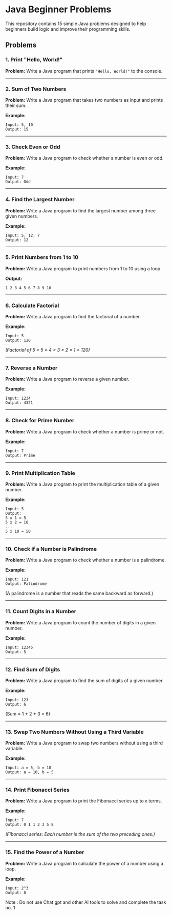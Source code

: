 # Java Beginner Problems

This repository contains 15 simple Java problems designed to help beginners build logic and improve their programming skills.

## Problems

### 1. Print "Hello, World!"
**Problem:** Write a Java program that prints `"Hello, World!"` to the console.

---

### 2. Sum of Two Numbers  
**Problem:** Write a Java program that takes two numbers as input and prints their sum.  

**Example:**  
```
Input: 5, 10  
Output: 15  
```

---

### 3. Check Even or Odd  
**Problem:** Write a Java program to check whether a number is even or odd.  

**Example:**  
```
Input: 7  
Output: Odd  
```

---

### 4. Find the Largest Number  
**Problem:** Write a Java program to find the largest number among three given numbers.  

**Example:**  
```
Input: 5, 12, 7  
Output: 12  
```

---

### 5. Print Numbers from 1 to 10  
**Problem:** Write a Java program to print numbers from 1 to 10 using a loop.  

**Output:**  
```
1 2 3 4 5 6 7 8 9 10  
```

---

### 6. Calculate Factorial  
**Problem:** Write a Java program to find the factorial of a number.  

**Example:**  
```
Input: 5  
Output: 120  
```
*(Factorial of 5 = 5 × 4 × 3 × 2 × 1 = 120)*  

---

### 7. Reverse a Number  
**Problem:** Write a Java program to reverse a given number.  

**Example:**  
```
Input: 1234  
Output: 4321  
```

---

### 8. Check for Prime Number  
**Problem:** Write a Java program to check whether a number is prime or not.  

**Example:**  
```
Input: 7  
Output: Prime  
```

---

### 9. Print Multiplication Table  
**Problem:** Write a Java program to print the multiplication table of a given number.  

**Example:**  
```
Input: 5  
Output:  
5 x 1 = 5  
5 x 2 = 10  
...  
5 x 10 = 50  
```

---

### 10. Check if a Number is Palindrome  
**Problem:** Write a Java program to check whether a number is a palindrome.  

**Example:**  
```
Input: 121  
Output: Palindrome  
```
(A palindrome is a number that reads the same backward as forward.)

---

### 11. Count Digits in a Number  
**Problem:** Write a Java program to count the number of digits in a given number.  

**Example:**  
```
Input: 12345  
Output: 5  
```

---

### 12. Find Sum of Digits  
**Problem:** Write a Java program to find the sum of digits of a given number.  

**Example:**  
```
Input: 123  
Output: 6  
```
(Sum = 1 + 2 + 3 = 6)  

---

### 13. Swap Two Numbers Without Using a Third Variable  
**Problem:** Write a Java program to swap two numbers without using a third variable.  

**Example:**  
```
Input: a = 5, b = 10  
Output: a = 10, b = 5  
```

---

### 14. Print Fibonacci Series  
**Problem:** Write a Java program to print the Fibonacci series up to `n` terms.  

**Example:**  
```
Input: 7  
Output: 0 1 1 2 3 5 8  
```
*(Fibonacci series: Each number is the sum of the two preceding ones.)*  

---

### 15. Find the Power of a Number  
**Problem:** Write a Java program to calculate the power of a number using a loop.  

**Example:**  
```
Input: 2^3  
Output: 8  
```



Note : Do not use Chat gpt and other AI tools to solve and complete the task no. 1